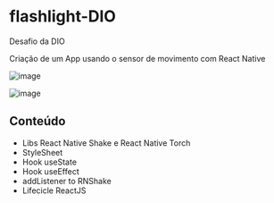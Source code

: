 # flashlight-DIO

Desafio da DIO

Criação de um App usando o sensor de movimento com React Native

![image](https://user-images.githubusercontent.com/43397330/172071227-413f4b23-1bfe-459a-bc7b-2e3b2daff1ae.png)

![image](https://user-images.githubusercontent.com/43397330/172071240-04e1d4a1-e452-46ed-ae69-b15d1ba69ae0.png)

## Conteúdo
- Libs React Native Shake e React Native Torch
- StyleSheet
- Hook useState
- Hook useEffect
- addListener to RNShake
- Lifecicle ReactJS
